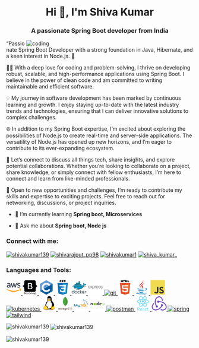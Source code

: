 <h1 align="center">Hi 👋, I'm Shiva Kumar</h1>
<h3 align="center">A passionate Spring Boot developer from India</h3>


<img  align="right" width="450"  alt="coding" src="https://github.com/shivakumar139/shivakumar139/assets/52816688/c72d77a2-ce80-4153-bdfe-3f4c5f473555" alt="Image Description">

“Passionate Spring Boot Developer with a strong foundation in Java, Hibernate, and a keen interest in Node.js. 🚀

👨‍💻 With a deep love for coding and problem-solving, I thrive on developing robust, scalable, and high-performance applications using Spring Boot. I believe in the power of clean code and am committed to writing maintainable and efficient software.

💡 My journey in software development has been marked by continuous learning and growth. I enjoy staying up-to-date with the latest industry trends and technologies, ensuring that I can deliver innovative solutions to complex challenges.

🌐 In addition to my Spring Boot expertise, I’m excited about exploring the possibilities of Node.js to create real-time and server-side applications. The versatility of Node.js has opened up new horizons, and I’m eager to contribute to its ever-expanding ecosystem.

🤝 Let’s connect to discuss all things tech, share insights, and explore potential collaborations. Whether you’re looking to collaborate on a project, share knowledge, or simply connect with fellow enthusiasts, I’m here to connect and learn from like-minded professionals.

🌟 Open to new opportunities and challenges, I’m ready to contribute my skills and expertise to exciting projects. Feel free to reach out for networking, discussions, or project inquiries.


- 🌱 I’m currently learning **Spring boot, Microservices**

- 💬 Ask me about **Spring boot, Node js**

<h3 align="left">Connect with me:</h3>
<p align="left">
<a href="https://linkedin.com/in/shivakumar139" target="blank"><img align="center" src="https://raw.githubusercontent.com/rahuldkjain/github-profile-readme-generator/master/src/images/icons/Social/linked-in-alt.svg" alt="shivakumar139" height="30" width="40" /></a>
<a href="https://www.hackerrank.com/shivarajput_pp98" target="blank"><img align="center" src="https://raw.githubusercontent.com/rahuldkjain/github-profile-readme-generator/master/src/images/icons/Social/hackerrank.svg" alt="shivarajput_pp98" height="30" width="40" /></a>
<a href="https://www.leetcode.com/shivakumar1" target="blank"><img align="center" src="https://raw.githubusercontent.com/rahuldkjain/github-profile-readme-generator/master/src/images/icons/Social/leet-code.svg" alt="shivakumar1" height="30" width="40" /></a>
<a href="https://auth.geeksforgeeks.org/user/shiva_kumar_" target="blank"><img align="center" src="https://raw.githubusercontent.com/rahuldkjain/github-profile-readme-generator/master/src/images/icons/Social/geeks-for-geeks.svg" alt="shiva_kumar_" height="30" width="40" /></a>
</p>

<h3 align="left">Languages and Tools:</h3>
<p align="left"> <a href="https://aws.amazon.com" target="_blank" rel="noreferrer"> <img src="https://raw.githubusercontent.com/devicons/devicon/master/icons/amazonwebservices/amazonwebservices-original-wordmark.svg" alt="aws" width="40" height="40"/> </a> <a href="https://getbootstrap.com" target="_blank" rel="noreferrer"> <img src="https://raw.githubusercontent.com/devicons/devicon/master/icons/bootstrap/bootstrap-plain-wordmark.svg" alt="bootstrap" width="40" height="40"/> </a> <a href="https://www.cprogramming.com/" target="_blank" rel="noreferrer"> <img src="https://raw.githubusercontent.com/devicons/devicon/master/icons/c/c-original.svg" alt="c" width="40" height="40"/> </a> <a href="https://www.w3schools.com/css/" target="_blank" rel="noreferrer"> <img src="https://raw.githubusercontent.com/devicons/devicon/master/icons/css3/css3-original-wordmark.svg" alt="css3" width="40" height="40"/> </a> <a href="https://www.docker.com/" target="_blank" rel="noreferrer"> <img src="https://raw.githubusercontent.com/devicons/devicon/master/icons/docker/docker-original-wordmark.svg" alt="docker" width="40" height="40"/> </a> <a href="https://expressjs.com" target="_blank" rel="noreferrer"> <img src="https://raw.githubusercontent.com/devicons/devicon/master/icons/express/express-original-wordmark.svg" alt="express" width="40" height="40"/> </a> <a href="https://git-scm.com/" target="_blank" rel="noreferrer"> <img src="https://www.vectorlogo.zone/logos/git-scm/git-scm-icon.svg" alt="git" width="40" height="40"/> </a> <a href="https://www.w3.org/html/" target="_blank" rel="noreferrer"> <img src="https://raw.githubusercontent.com/devicons/devicon/master/icons/html5/html5-original-wordmark.svg" alt="html5" width="40" height="40"/> </a> <a href="https://www.java.com" target="_blank" rel="noreferrer"> <img src="https://raw.githubusercontent.com/devicons/devicon/master/icons/java/java-original.svg" alt="java" width="40" height="40"/> </a> <a href="https://developer.mozilla.org/en-US/docs/Web/JavaScript" target="_blank" rel="noreferrer"> <img src="https://raw.githubusercontent.com/devicons/devicon/master/icons/javascript/javascript-original.svg" alt="javascript" width="40" height="40"/> </a> <a href="https://kubernetes.io" target="_blank" rel="noreferrer"> <img src="https://www.vectorlogo.zone/logos/kubernetes/kubernetes-icon.svg" alt="kubernetes" width="40" height="40"/> </a> <a href="https://www.linux.org/" target="_blank" rel="noreferrer"> <img src="https://raw.githubusercontent.com/devicons/devicon/master/icons/linux/linux-original.svg" alt="linux" width="40" height="40"/> </a> <a href="https://www.mongodb.com/" target="_blank" rel="noreferrer"> <img src="https://raw.githubusercontent.com/devicons/devicon/master/icons/mongodb/mongodb-original-wordmark.svg" alt="mongodb" width="40" height="40"/> </a> <a href="https://www.mysql.com/" target="_blank" rel="noreferrer"> <img src="https://raw.githubusercontent.com/devicons/devicon/master/icons/mysql/mysql-original-wordmark.svg" alt="mysql" width="40" height="40"/> </a> <a href="https://nodejs.org" target="_blank" rel="noreferrer"> <img src="https://raw.githubusercontent.com/devicons/devicon/master/icons/nodejs/nodejs-original-wordmark.svg" alt="nodejs" width="40" height="40"/> </a> <a href="https://postman.com" target="_blank" rel="noreferrer"> <img src="https://www.vectorlogo.zone/logos/getpostman/getpostman-icon.svg" alt="postman" width="40" height="40"/> </a> <a href="https://reactjs.org/" target="_blank" rel="noreferrer"> <img src="https://raw.githubusercontent.com/devicons/devicon/master/icons/react/react-original-wordmark.svg" alt="react" width="40" height="40"/> </a> <a href="https://redux.js.org" target="_blank" rel="noreferrer"> <img src="https://raw.githubusercontent.com/devicons/devicon/master/icons/redux/redux-original.svg" alt="redux" width="40" height="40"/> </a> <a href="https://spring.io/" target="_blank" rel="noreferrer"> <img src="https://www.vectorlogo.zone/logos/springio/springio-icon.svg" alt="spring" width="40" height="40"/> </a> <a href="https://tailwindcss.com/" target="_blank" rel="noreferrer"> <img src="https://www.vectorlogo.zone/logos/tailwindcss/tailwindcss-icon.svg" alt="tailwind" width="40" height="40"/> </a> </p>

<p><img align="left" src="https://github-readme-stats.vercel.app/api/top-langs?username=shivakumar139&show_icons=true&locale=en&layout=compact" alt="shivakumar139" /></p>

<p>&nbsp;<img align="center" src="https://github-readme-stats.vercel.app/api?username=shivakumar139&show_icons=true&locale=en" alt="shivakumar139" /></p>

<p><img align="center" src="https://github-readme-streak-stats.herokuapp.com/?user=shivakumar139&" alt="shivakumar139" /></p>
